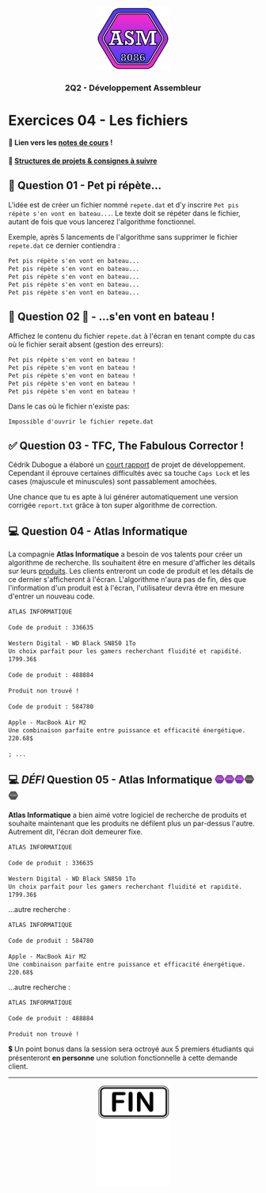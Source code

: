 <p align="Center"><img src="../includes/logo.png" alt="drawing" width="150"/></p>
<h3 align="Center">2Q2 - Développement Assembleur</h3>

# Exercices 04 - Les fichiers

#### 📝 Lien vers les [notes de cours](https://slides.com/hkoncept/2q2-04?token=LZDfz3yW) !

#### 📁 [Structures de projets & consignes à suivre](../includes/rules.md)

## 🔂 Question 01 - Pet pi répète...

L'idée est de créer un fichier nommé `repete.dat` et d'y inscrire `Pet pis répète s'en vont en bateau...`. Le texte doit se répéter dans le fichier, autant de fois que vous lancerez l'algorithme fonctionnel.

Exemple, après 5 lancements de l'algorithme sans supprimer le fichier `repete.dat` ce dernier contiendra :

```plaintext
Pet pis répète s'en vont en bateau...
Pet pis répète s'en vont en bateau...
Pet pis répète s'en vont en bateau...
Pet pis répète s'en vont en bateau...
Pet pis répète s'en vont en bateau...
```

## 🔂 Question 02 🔂 - ...s'en vont en bateau !

Affichez le contenu du fichier `repete.dat` à l'écran en tenant compte du cas où le fichier serait absent (gestion des erreurs):

```plaintext
Pet pis répète s'en vont en bateau !
Pet pis répète s'en vont en bateau !
Pet pis répète s'en vont en bateau !
Pet pis répète s'en vont en bateau !
Pet pis répète s'en vont en bateau !
```

Dans le cas où le fichier n'existe pas:

```plaintext
Impossible d'ouvrir le fichier repete.dat
```

## ✅ Question 03 - TFC, The Fabulous Corrector !

Cédrik Dubogue a élaboré un [court rapport](./_bin/report.dat) de projet de développement. Cependant il éprouve certaines difficultés avec sa touche `Caps Lock` et les cases (majuscule et minuscules) sont passablement amochées.

Une chance que tu es apte à lui générer automatiquement une version corrigée `report.txt` grâce à ton super algorithme de correction.

## 💻 Question 04 - Atlas Informatique

La compagnie **Atlas Informatique** a besoin de vos talents pour créer un algorithme de recherche. Ils souhaitent être en mesure d'afficher les détails sur leurs [produits](./_bin/products.dat). Les clients entreront un code de produit et les détails de ce dernier s'afficheront à l'écran. L'algorithme n'aura pas de fin, dès que l'information d'un produit est à l'écran, l'utilisateur devra être en mesure d'entrer un nouveau code.

```
ATLAS INFORMATIQUE

Code de produit : 336635

Western Digital - WD Black SN850 1To
Un choix parfait pour les gamers recherchant fluidité et rapidité.
1799.36$

Code de produit : 488884

Produit non trouvé !

Code de produit : 584780

Apple - MacBook Air M2
Une combinaison parfaite entre puissance et efficacité énergétique.
220.68$

; ...

```

## 💻 _DÉFI_ Question 05 - Atlas Informatique <img src="../includes/logo.png" alt="drawing" width="20"/><img src="../includes/logo.png" alt="drawing" width="20"/><img src="../includes/logo.png" alt="drawing" width="20"/><img src="../includes/logo.png" alt="drawing" width="20" style="filter: grayscale(1);"><img src="../includes/logo.png" alt="drawing" width="20" style="filter: grayscale(1);"/>

**Atlas Informatique** a bien aimé votre logiciel de recherche de produits et souhaite maintenant que les produits ne défilent plus un par-dessus l'autre. Autrement dit, l'écran doit demeurer fixe.

```
ATLAS INFORMATIQUE

Code de produit : 336635

Western Digital - WD Black SN850 1To
Un choix parfait pour les gamers recherchant fluidité et rapidité.
1799.36$
```

...autre recherche :

```
ATLAS INFORMATIQUE

Code de produit : 584780

Apple - MacBook Air M2
Une combinaison parfaite entre puissance et efficacité énergétique.
220.68$
```

...autre recherche :

```
ATLAS INFORMATIQUE

Code de produit : 488884

Produit non trouvé !
```

💲 Un point bonus dans la session sera octroyé aux 5 premiers étudiants qui présenteront **en personne** une solution fonctionnelle à cette demande client.

<hr><p align="Center"><img src="./images/end.png" alt="drawing" width="150"/></p>
